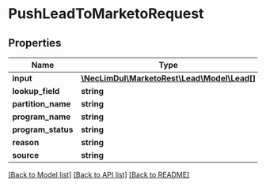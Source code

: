# PushLeadToMarketoRequest

## Properties

Name | Type | Description | Notes
------------ | ------------- | ------------- | -------------
**input** | [**\NecLimDul\MarketoRest\Lead\Model\Lead[]**](Lead.md) |  | [optional]
**lookup_field** | **string** |  | [optional]
**partition_name** | **string** |  | [optional]
**program_name** | **string** |  | [optional]
**program_status** | **string** |  | [optional]
**reason** | **string** |  | [optional]
**source** | **string** |  | [optional]

[[Back to Model list]](../../README.md#models) [[Back to API list]](../../README.md#endpoints) [[Back to README]](../../README.md)
